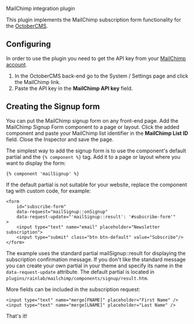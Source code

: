 MailChimp integration plugin

This plugin implements the MailChimp subscription form functionality for the [OctoberCMS](http://octobercms.com).

## Configuring

In order to use the plugin you need to get the API key from your [MailChimp account](http://admin.mailchimp.com/account/api/).

1. In the OctoberCMS back-end go to the System / Settings page and click the MailChimp link. 
2. Paste the API key in the **MailChimp API key** field.

## Creating the Signup form

You can put the MailChimp signup form on any front-end page. Add the MailChimp Signup Form component to a page or layout. Click the added component and paste your MailChimp list identifier in the **MailChimp List ID** field. Close the Inspector and save the page. 

The simplest way to add the signup form is to use the component's default partial and the `{% component %}` tag. Add it to a page or layout where you want to display the form:

    {% component 'mailSignup' %}

If the default partial is not suitable for your website, replace the component tag with custom code, for example:

    <form
        id="subscribe-form"
        data-request="mailSignup::onSignup"
        data-request-update="'mailSignup::result': '#subscribe-form'"
    >
        <input type="text" name="email" placeholder="Newsletter subscription">
        <input type="submit" class="btn btn-default" value="Subscribe"/>
    </form>

The example uses the standard partial mailSignup::result for displaying the subscription confirmation message. If you don't like the standard message you can create your own partial in your theme and specify its name in the `data-request-update` attribute. The default partial is located in `plugins/rainlab/mailchimp/components/signup/result.htm`.

More fields can be included in the subscription request:
    
    <input type="text" name="merge[FNAME]" placeholder="First Name" />
    <input type="text" name="merge[LNAME]" placeholder="Last Name" />

That's it!